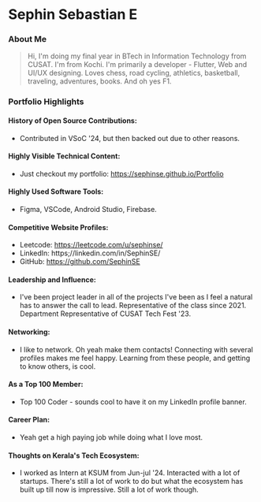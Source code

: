 # Sephin Sebastian E

### About Me

> Hi, I'm doing my final year in BTech in Information Technology from CUSAT. I'm from Kochi. I'm primarily a developer - Flutter, Web and UI/UX designing. Loves chess, road cycling, athletics, basketball, traveling, adventures, books. And oh yes F1.


### Portfolio Highlights


#### History of Open Source Contributions:

- Contributed in VSoC '24, but then backed out due to other reasons.

#### Highly Visible Technical Content:

- Just checkout my portfolio: https://sephinse.github.io/Portfolio

#### Highly Used Software Tools:

- Figma, VSCode, Android Studio, Firebase.

#### Competitive Website Profiles:

- Leetcode: https://leetcode.com/u/sephinse/
- LinkedIn: https;//linkedin.com/in/SephinSE/
- GitHub: https://github.com/SephinSE

#### Leadership and Influence:

- I've been project leader in all of the projects I've been as I feel a natural has to answer the call to lead. Representative of the class since 2021. Department Representative of CUSAT Tech Fest '23.

#### Networking:

- I like to network. Oh yeah make them contacts! Connecting with several profiles makes me feel happy. Learning from these people, and getting to know others, is cool.

#### As a Top 100 Member:

- Top 100 Coder - sounds cool to have it on my LinkedIn profile banner.

#### Career Plan:

- Yeah get a high paying job while doing what I love most.

#### Thoughts on Kerala's Tech Ecosystem:

- I worked as Intern at KSUM from Jun-jul '24. Interacted with a lot of startups. There's still a lot of work to do but what the ecosystem has built up till now is impressive. Still a lot of work though.
